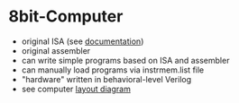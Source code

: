 # 8bit-Computer
* original ISA (see [documentation](https://github.com/wside/8bit-Computer/blob/master/Documentation/Documentation.pdf))   
* original assembler  
* can write simple programs based on ISA and assembler  
* can manually load programs via instrmem.list file  
* "hardware" written in behavioral-level Verilog   
*   see computer [layout diagram](https://github.com/wside/8bit-Computer/blob/master/Documentation/8bit-Layout1.pdf)
